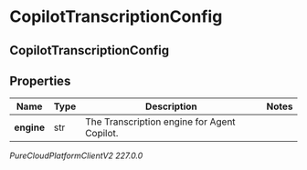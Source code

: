 # CopilotTranscriptionConfig

## CopilotTranscriptionConfig

## Properties

|Name | Type | Description | Notes|
|------------ | ------------- | ------------- | -------------|
| **engine** | str | The Transcription engine for Agent Copilot. | |



_PureCloudPlatformClientV2 227.0.0_
